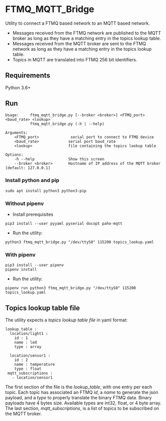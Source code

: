 # FTMQ_MQTT_Bridge
Utility to connect a FTMQ based network to an MQTT based network.
- Messages received from the FTMQ network are published to the MQTT broker as long
as they have a matching entry in the topics lookup table.
- Messages received from the MQTT broker are sent to the FTMQ network as long
as they have a matching entry in the topics lookup table.
- Topics in MQTT are translated into FTMQ 256 bit identifiers.
## Requirements
Python 3.6+
## Run
```
Usage:     ftmq_mqtt_bridge.py [--broker <broker>] <FTMQ_port> <baud_rate> <lookup>
           ftmq_mqtt_bridge.py (-h | --help)

Arguments:
    <FTMQ_port>              serial port to connect to FTMQ device
    <baud_rate>             serial port baud_rate
    <lookup>                file containing the topics lookup table

Options:
    -h --help               Show this screen
    --broker <broker>       Hostname of IP address of the MQTT broker [default: 127.0.0.1]
```
### Install python and pip
```
sudo apt install python3 python3-pip
```
### Without pipenv
- Install prerequisites
```
pip3 install --user pyyaml pyserial docopt paho-mqtt
```
- Run the utility:
```
python3 ftmq_mqtt_bridge.py "/dev/ttyS0" 115200 topics_lookup.yaml
```
### With pipenv
```
pip3 install --user pipenv
pipenv install
```
- Run the utility:
```
pipenv run python3 ftmq_mqtt_bridge.py "/dev/ttyS0" 115200 topics_lookup.yaml
```
## Topics lookup table file
The utility expects a *topics lookup table file* in yaml format:
```
lookup_table :
  location/light1 :
    id : 1
    name : led
    type : array

  location/sensor1 :
    id : 2
    name : temperature
    type : float
 mqtt_subscriptions :
   - location/sensor1
```
The first section of the file is the *lookup_table*, with one entry per each topic.
Each topic has associated an FTMQ *id*, a *name* to generate the json payload, and
a *type* to properly translate the binary FTMQ data.
Binary payloads have 4 bytes size. Available types are int32, float, or 4 byte array.
The last section, *mqtt_subscriptions*, is a list of topics to be subscribed on the
MQTT broker.
